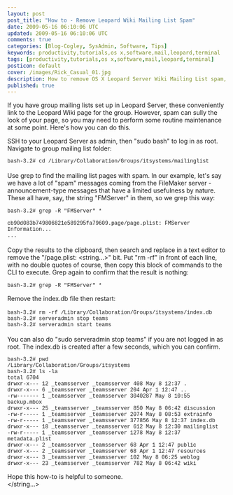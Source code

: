 ```yaml
---           
layout: post
post_title: "How to - Remove Leopard Wiki Mailing List Spam"
date: 2009-05-16 06:10:06 UTC
updated: 2009-05-16 06:10:06 UTC
comments: true
categories: [Blog-Cogley, SysAdmin, Software, Tips]
keywords: productivity,tutorials,os x,software,mail,leopard,terminal
tags: [productivity,tutorials,os x,software,mail,leopard,terminal]
posticon: default
cover: /images/Rick_Casual_01.jpg
description: How to remove OS X Leopard Server Wiki Mailing List spam, by Rick Cogley. 
published: true
---
```

 
If you have group mailing lists set up in Leopard Server, these conveniently link to the Leopard Wiki page for the group. However, spam can sully the look of your page, so you may need to perform some routine maintenance at some point. Here's how you can do this. 

<!--more--> 


SSH to your Leopard Server as admin, then "sudo bash" to log in as root. Navigate to group mailing list folder:<br /><span style="font:12px Courier, mono; "><br />bash-3.2# cd /Library/Collaboration/Groups/itsystems/mailinglist<br /></span><br />Use grep to find the mailing list pages with spam. In our example, let's say we have a lot of "spam" messages coming from the FileMaker server - announcement-type messages that have a limited usefulness by nature. These all have, say, the string "FMServer" in them, so we grep this way:<span style="font:12px Courier, mono; "><br /><br />bash-3.2# grep -R "FMServer" *<br /><br />cb90d083b749806821e589295fa79609.page/page.plist:    <string>FMServer Information...</string><br />...<br /></span><br />Copy the results to the clipboard, then search and replace in a text editor to remove the "/page.plist: <string...>" bit. Put "rm -rf" in front of each line, with no double quotes of course, then copy this block of commands to the CLI to execute. Grep again to confirm that the result is nothing:<span style="font:12px Courier, mono; "><br /><br />bash-3.2# grep -R "FMServer" *<br /><br /></span>Remove the index.db file then restart:<br /><br /><span style="font:12px Courier, mono; ">bash-3.2# rm -rf /Library/Collaboration/Groups/itsystems/index.db<br />bash-3.2# serveradmin stop teams<br />bash-3.2# serveradmin start teams<br /></span><br />You can also do "sudo serveradmin stop teams" if you are not logged in as root. The index.db is created after a few seconds, which you can confirm.<br /><span style="font:12px Courier, mono; "><br />bash-3.2# pwd<br />/Library/Collaboration/Groups/itsystems<br />bash-3.2# ls -la<br />total 6704<br />drwxr-x---  12 _teamsserver  _teamsserver      408 May  8 12:37 .<br />drwxr-x---   6 _teamsserver  _teamsserver      204 Apr  1 12:47 ..<br />-rw-------   1 _teamsserver  _teamsserver  3040287 May  8 10:55 backup.mbox<br />drwxr-x---  25 _teamsserver  _teamsserver      850 May  8 06:42 discussion<br />-rw-r-----   1 _teamsserver  _teamsserver     2074 May  8 08:53 extrainfo<br />-rw-r-----   1 _teamsserver  _teamsserver   377856 May  8 12:37 index.db<br />drwxr-x---  18 _teamsserver  _teamsserver      612 May  8 12:30 mailinglist<br />-rw-r-----   1 _teamsserver  _teamsserver     1278 May  8 12:37 metadata.plist<br />drwxr-x---   2 _teamsserver  _teamsserver       68 Apr  1 12:47 public<br />drwxr-x---   2 _teamsserver  _teamsserver       68 Apr  1 12:47 resources<br />drwxr-x---   3 _teamsserver  _teamsserver      102 May  8 06:25 weblog<br />drwxr-x---  23 _teamsserver  _teamsserver      782 May  8 06:42 wiki<br /><br /></span>Hope this how-to is helpful to someone. <br /></string...>